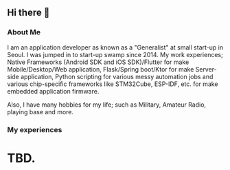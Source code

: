 ## Hi there 👋
### About Me
I am an application developer as known as a "Generalist" at small start-up in Seoul.
I was jumped in to start-up swamp since 2014.
My work experiences; Native Frameworks (Android SDK and iOS SDK)/Flutter for make Mobile/Desktop/Web application, Flask/Spring boot/Ktor for make Server-side application, Python scripting for various messy automation jobs and various chip-specific frameworks like STM32Cube, ESP-IDF, etc. for make embedded application firmware.

Also, I have many hobbies for my life; such as Military, Amateur Radio, playing base and more.

### My experiences
# TBD.

<!--
**fregmented/fregmented** is a ✨ _special_ ✨ repository because its `README.md` (this file) appears on your GitHub profile.

Here are some ideas to get you started:

- 🔭 I’m currently working on ...
- 🌱 I’m currently learning ...
- 👯 I’m looking to collaborate on ...
- 🤔 I’m looking for help with ...
- 💬 Ask me about ...
- 📫 How to reach me: ...
- 😄 Pronouns: ...
- ⚡ Fun fact: ...
-->
